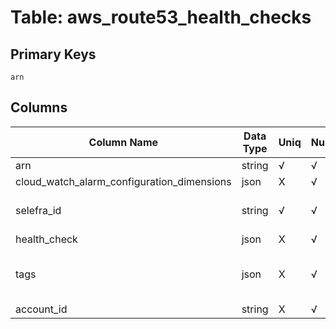 # Table: aws_route53_health_checks

## Primary Keys 

```
arn
```


## Columns 

|  Column Name   |  Data Type  | Uniq | Nullable | Description | 
|  ----  | ----  | ----  | ----  | ---- | 
| arn | string | √ | √ |  | 
| cloud_watch_alarm_configuration_dimensions | json | X | √ |  | 
| selefra_id | string | √ | √ | primary keys value md5 | 
| health_check | json | X | √ |  | 
| tags | json | X | √ | `The tags associated with the health check.` | 
| account_id | string | X | √ |  | 


